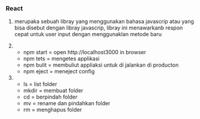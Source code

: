 ### React

1.  merupaka sebuah libray yang menggunakan bahasa javascrip atau yang bisa disebut dengan libray javascrip, libray ini menawarkanb respon cepat untuk user input dengan menggunaklan metode baru

2.  - npm start = open http://localhost3000 in browser 
    - npm tets   = mengetes applikasi
    - npm bulit = membuliut appliaksi untuk di jalankan di producton
    - npm eject = meneject config 

3.  - ls = list folder
    - mkdir = membuat folder
    - cd = berpindah folder
    - mv = rename dan pindahkan folder
    - rm = menghapus folder